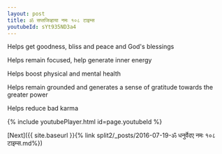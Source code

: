 ```yaml
---
layout: post
title: ॐ सप्तजिव्हाया नमः १०८ टाइम्स
youtubeId: sYt935ND3a4
---
```

 
 
Helps get goodness, bliss and peace and God's blessings
 
Helps remain focused, help generate inner energy 
 
Helps boost physical and mental health 
 
Helps remain grounded and generates a sense of gratitude towards the greater power 
 
Helps reduce bad karma
 
 
 
 


{% include youtubePlayer.html id=page.youtubeId %}
 
[Next]({{ site.baseurl }}{% link  split2/_posts/2016-07-19-ॐ धनुर्वेदए नमः १०८ टाइम्स.md%})
 

